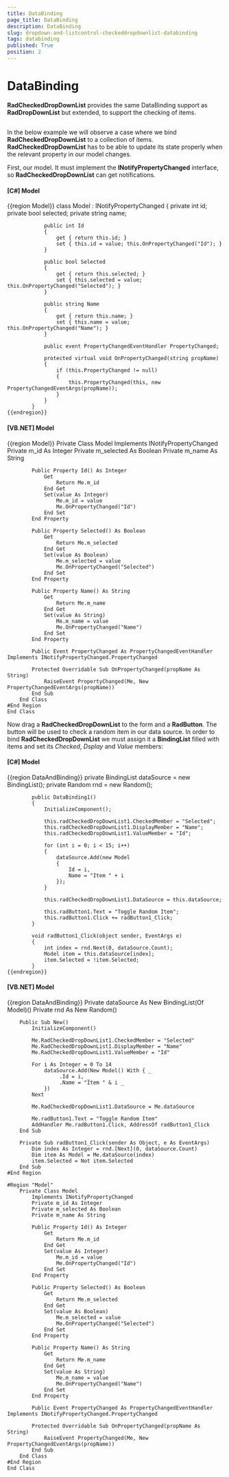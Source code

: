 ```yaml
---
title: DataBinding
page_title: DataBinding
description: DataBinding
slug: dropdown-and-listcontrol-checkeddropdownlist-databinding
tags: databinding
published: True
position: 2
---
```


# DataBinding



__RadCheckedDropDownList__ provides the same DataBinding support as __RadDropDownList__ but extended, to support the checking of items.
      

## 

In the below example we will observe a case where we bind __RadCheckedDropDownList__ to a collection of items. __RadCheckedDropDownList__
        has to be able to update its state properly when the relevant property in our model changes.
       

First, our model. It must implement the __INotifyPropertyChanged__ interface, so __RadCheckedDropDownList__ can get notifications.
        

#### __[C#] Model__

{{region Model}}
	        class Model : INotifyPropertyChanged
	        {
	            private int id;
	            private bool selected;
	            private string name;
	
	            public int Id
	            {
	                get { return this.id; }
	                set { this.id = value; this.OnPropertyChanged("Id"); }
	            }
	
	            public bool Selected
	            {
	                get { return this.selected; }
	                set { this.selected = value; this.OnPropertyChanged("Selected"); }
	            }
	
	            public string Name
	            {
	                get { return this.name; }
	                set { this.name = value; this.OnPropertyChanged("Name"); }
	            }
	
	            public event PropertyChangedEventHandler PropertyChanged;
	
	            protected virtual void OnPropertyChanged(string propName)
	            {
	                if (this.PropertyChanged != null)
	                {
	                    this.PropertyChanged(this, new PropertyChangedEventArgs(propName));
	                }
	            }
	        }
	{{endregion}}



#### __[VB.NET] Model__

{{region Model}}
	    Private Class Model
	        Implements INotifyPropertyChanged
	        Private m_id As Integer
	        Private m_selected As Boolean
	        Private m_name As String
	
	        Public Property Id() As Integer
	            Get
	                Return Me.m_id
	            End Get
	            Set(value As Integer)
	                Me.m_id = value
	                Me.OnPropertyChanged("Id")
	            End Set
	        End Property
	
	        Public Property Selected() As Boolean
	            Get
	                Return Me.m_selected
	            End Get
	            Set(value As Boolean)
	                Me.m_selected = value
	                Me.OnPropertyChanged("Selected")
	            End Set
	        End Property
	
	        Public Property Name() As String
	            Get
	                Return Me.m_name
	            End Get
	            Set(value As String)
	                Me.m_name = value
	                Me.OnPropertyChanged("Name")
	            End Set
	        End Property
	
	        Public Event PropertyChanged As PropertyChangedEventHandler Implements INotifyPropertyChanged.PropertyChanged
	
	        Protected Overridable Sub OnPropertyChanged(propName As String)
	            RaiseEvent PropertyChanged(Me, New PropertyChangedEventArgs(propName))
	        End Sub
	    End Class
	#End Region
	End Class



Now drag a __RadCheckedDropDownList__ to the form and a __RadButton__. The button will be used to check a random item in our data source. In order to bind
          __RadCheckedDropDownList__ we must assign it a __BindingList__ filled with items and set its *Checked*, *Dsplay* and *Value* members:
        

#### __[C#] Model__

{{region DataAndBinding}}
	        private BindingList<Model> dataSource = new BindingList<Model>();
	        private Random rnd = new Random();
	
	        public DataBinding1()
	        {
	            InitializeComponent();
	
	            this.radCheckedDropDownList1.CheckedMember = "Selected";
	            this.radCheckedDropDownList1.DisplayMember = "Name";
	            this.radCheckedDropDownList1.ValueMember = "Id";
	
	            for (int i = 0; i < 15; i++)
	            {
	                dataSource.Add(new Model
	                {
	                    Id = i,
	                    Name = "Item " + i
	                });
	            }
	
	            this.radCheckedDropDownList1.DataSource = this.dataSource;
	
	            this.radButton1.Text = "Toggle Random Item";
	            this.radButton1.Click += radButton1_Click;
	        }
	
	        void radButton1_Click(object sender, EventArgs e)
	        {
	            int index = rnd.Next(0, dataSource.Count);
	            Model item = this.dataSource[index];
	            item.Selected = !item.Selected;
	        }
	{{endregion}}



#### __[VB.NET] Model__

{{region DataAndBinding}}
	    Private dataSource As New BindingList(Of Model)()
	    Private rnd As New Random()
	
	    Public Sub New()
	        InitializeComponent()
	
	        Me.RadCheckedDropDownList1.CheckedMember = "Selected"
	        Me.RadCheckedDropDownList1.DisplayMember = "Name"
	        Me.RadCheckedDropDownList1.ValueMember = "Id"
	
	        For i As Integer = 0 To 14
	            dataSource.Add(New Model() With { _
	                 .Id = i, _
	                 .Name = "Item " & i _
	            })
	        Next
	
	        Me.RadCheckedDropDownList1.DataSource = Me.dataSource
	
	        Me.radButton1.Text = "Toggle Random Item"
	        AddHandler Me.radButton1.Click, AddressOf radButton1_Click
	    End Sub
	
	    Private Sub radButton1_Click(sender As Object, e As EventArgs)
	        Dim index As Integer = rnd.[Next](0, dataSource.Count)
	        Dim item As Model = Me.dataSource(index)
	        item.Selected = Not item.Selected
	    End Sub
	#End Region
	
	#Region "Model"
	    Private Class Model
	        Implements INotifyPropertyChanged
	        Private m_id As Integer
	        Private m_selected As Boolean
	        Private m_name As String
	
	        Public Property Id() As Integer
	            Get
	                Return Me.m_id
	            End Get
	            Set(value As Integer)
	                Me.m_id = value
	                Me.OnPropertyChanged("Id")
	            End Set
	        End Property
	
	        Public Property Selected() As Boolean
	            Get
	                Return Me.m_selected
	            End Get
	            Set(value As Boolean)
	                Me.m_selected = value
	                Me.OnPropertyChanged("Selected")
	            End Set
	        End Property
	
	        Public Property Name() As String
	            Get
	                Return Me.m_name
	            End Get
	            Set(value As String)
	                Me.m_name = value
	                Me.OnPropertyChanged("Name")
	            End Set
	        End Property
	
	        Public Event PropertyChanged As PropertyChangedEventHandler Implements INotifyPropertyChanged.PropertyChanged
	
	        Protected Overridable Sub OnPropertyChanged(propName As String)
	            RaiseEvent PropertyChanged(Me, New PropertyChangedEventArgs(propName))
	        End Sub
	    End Class
	#End Region
	End Class


